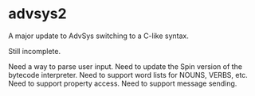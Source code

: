 # advsys2
A major update to AdvSys switching to a C-like syntax.

Still incomplete.

Need a way to parse user input.
Need to update the Spin version of the bytecode interpreter.
Need to support word lists for NOUNS, VERBS, etc.
Need to support property access.
Need to support message sending.
